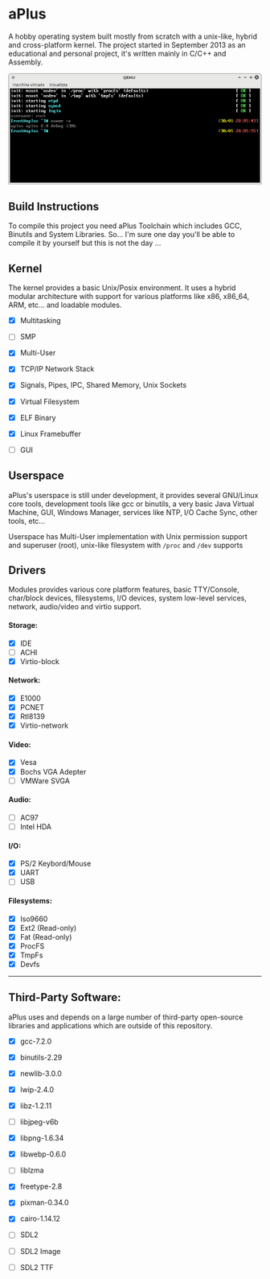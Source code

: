 
# aPlus
A hobby operating system built mostly from scratch with a unix-like, hybrid and cross-platform kernel.
The project started in September 2013 as an educational and personal project, it's written mainly in C/C++ and Assembly.

![alt text](/extra/images/v0.4-cli.png "aPlus v0.4 - CLI interface running on Qemu (800x300)")

## Build Instructions
To compile this project you need aPlus Toolchain which includes GCC, Binutils and System Libraries.
So... I'm sure one day you'll be able to compile it by yourself but this is not the day ...

## Kernel
The kernel provides a basic Unix/Posix environment.
It uses a hybrid modular architecture with support for various platforms like x86, x86_64, ARM, etc... and loadable modules.

* [x] Multitasking
* [ ] SMP
* [x] Multi-User
* [x] TCP/IP Network Stack
* [x] Signals, Pipes, IPC, Shared Memory, Unix Sockets
* [x] Virtual Filesystem
* [x] ELF Binary
* [x] Linux Framebuffer
* [ ] GUI 


## Userspace
aPlus's userspace is still under development, it provides several GNU/Linux core tools, development tools like gcc or binutils, a very basic Java Virtual Machine, GUI, Windows Manager, services like NTP, I/O Cache Sync, other tools, etc...

Userspace has Multi-User implementation with Unix permission support and superuser (root), unix-like filesystem with `/proc` and `/dev` supports


## Drivers
Modules provides various core platform features, basic TTY/Console, char/block devices, filesystems, I/O devices, system low-level services, network, audio/video and virtio support.

#### Storage:
* [x] IDE
* [ ] ACHI
* [x] Virtio-block

#### Network:
* [x] E1000
* [x] PCNET
* [x] Rtl8139
* [x] Virtio-network

#### Video:
* [x] Vesa
* [x] Bochs VGA Adepter
* [ ] VMWare SVGA

#### Audio:
* [ ] AC97
* [ ] Intel HDA

#### I/O:
* [x] PS/2 Keybord/Mouse
* [x] UART
* [ ] USB

#### Filesystems:
* [x] Iso9660
* [x] Ext2 (Read-only)
* [x] Fat (Read-only)
* [x] ProcFS
* [x] TmpFs
* [x] Devfs

---

## Third-Party Software:
aPlus uses and depends on a large number of third-party open-source libraries and applications which are outside of this repository.

* [x] gcc-7.2.0
* [x] binutils-2.29
* [x] newlib-3.0.0
* [x] lwip-2.4.0
* [x] libz-1.2.11
* [ ] libjpeg-v6b
* [x] libpng-1.6.34
* [x] libwebp-0.6.0
* [ ] liblzma
* [x] freetype-2.8
* [x] pixman-0.34.0
* [x] cairo-1.14.12
* [ ] SDL2
* [ ] SDL2 Image
* [ ] SDL2 TTF

